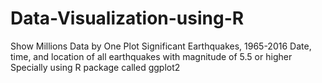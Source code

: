 # Data-Visualization-using-R
Show Millions Data by One Plot
Significant Earthquakes, 1965-2016
Date, time, and location of all earthquakes with magnitude of 5.5 or higher
Specially using R package called ggplot2

